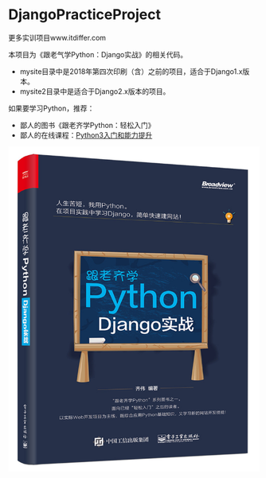 # DjangoPracticeProject

更多实训项目www.itdiffer.com

本项目为《跟老气学Python：Django实战》的相关代码。

- mysite目录中是2018年第四次印刷（含）之前的项目，适合于Django1.x版本。
- mysite2目录中是适合于Django2.x版本的项目。

如果要学习Python，推荐：

- 鄙人的图书《跟老齐学Python：轻松入门》
- 鄙人的在线课程：[Python3入门和能力提升](https://www.cctalk.com/m/course/111302)

![django book](./python-book2.png)